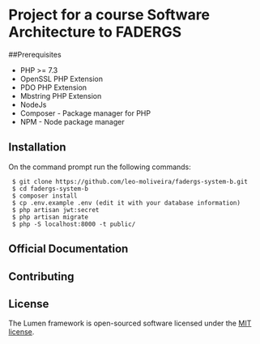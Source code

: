 # Project for a course Software Architecture to FADERGS


##Prerequisites
- PHP >= 7.3
- OpenSSL PHP Extension
- PDO PHP Extension
- Mbstring PHP Extension
- NodeJs
- Composer - Package manager for PHP
- NPM - Node package manager

## Installation
On the command prompt run the following commands:
```
 $ git clone https://github.com/leo-moliveira/fadergs-system-b.git
 $ cd fadergs-system-b
 $ composer install
 $ cp .env.example .env (edit it with your database information)
 $ php artisan jwt:secret
 $ php artisan migrate
 $ php -S localhost:8000 -t public/
```

## Official Documentation


## Contributing

## License

The Lumen framework is open-sourced software licensed under the [MIT license](https://opensource.org/licenses/MIT).
